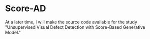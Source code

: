 # Score-AD
At a later time, I will make the source code available for the study "Unsupervised Visual Defect Detection with Score-Based Generative Model." 
